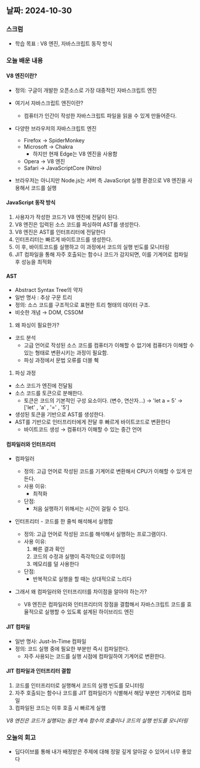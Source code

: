 ## 날짜: 2024-10-30

### 스크럼
- 학습 목표 : V8 엔진, 자바스크립트 동작 방식


### 오늘 배운 내용
#### V8 엔진이란?
- 정의: 구글이 개발한 오픈소스로 가장 대중적인 자바스크립트 엔진

- 여기서 자바스크립트 엔진이란?
    - 컴퓨터가 인간이 작성한 자바스크립트 파일을 읽을 수 있게 만들어준다.

- 다양한 브라우저의 자바스크립트 엔진
    - Firefox → SpiderMonkey
    - Microsoft → Chakra
        - 하지만 현재 Edge는 V8 엔진을 사용함
    - Opera → V8 엔진
    - Safari → JavaScriptCore (Nitro)
- 브라우저는 아니지만 Node.js는 서버 측 JavaScript 실행 환경으로 V8 엔진을 사용해서 코드를 실행

#### JavaScript 동작 방식
1. 사용자가 작성한 코드가 V8 엔진에 전달이 된다.
2. V8 엔진은 입력된 소스 코드를 파싱하여 AST를 생성한다.
3. V8 엔진은 AST를 인터프리터에 전달한다 
4. 인터프리터는 빠르게 바이트코드를 생성한다.
5. 이 후, 바이트코드를 실행하고 이 과정에서 코드의 실행 빈도를 모니터링
6. JIT 컴파일을 통해 자주 호출되는 함수나 코드가 감지되면, 이를 기계어로 컴파일 후 성능을 최적화

#### AST
- Abstract Syntax Tree의 약자
- 일반 명사 : 추상 구문 트리
- 정의: 소스 코드를 구조적으로 표현한 트리 형태의 데이터 구조.
- 비슷한 개념 → DOM, CSSOM

1. 왜 파싱이 필요한가?
- 코드 분석
    - 고급 언어로 작성된 소스 코드를 컴퓨터가 이해할 수 없기에 컴퓨터가 이해할 수 있는 형태로 변환시키는 과정이 필요함.
    - 파싱 과정에서 문법 오류를 더블 췍

1. 파싱 과정
- 소스 코드가 엔진에 전달됨
- 소스 코드를 토큰으로 분해한다.
    - 토큰은 코드의 기본적인 구성 요소이다. (변수, 연산자…) → 'let a = 5' -> ['let' , 'a' , '=' , '5']
- 생성된 토큰을 기반으로 AST를 생성한다.
- AST를 기반으로 인터프리터에게 전달 후 빠르게 바이트코드로 변환한다
    - 바이트코드 생성 → 컴퓨터가 이해할 수 있는 중간 언어

#### 컴파일러와 인터프리터
- 컴파일러
    - 정의: 고급 언어로 작성된 코드를 기계어로 변환해서 CPU가 이해할 수 있게 만든다.
    - 사용 이유:
        - 최적화
    - 단점:
        - 처음 실행하기 위해서는 시간이 걸릴 수 있다.

- 인터프리터 - 코드를 한 줄씩 해석해서 실행함
    - 정의: 고급 언어로 작성된 코드를 해석해서 실행하는 프로그램이다.
    - 사용 이유:
        1. 빠른 결과 확인
        2. 코드의 수정과 실행이 즉각적으로 이루어짐
        3. 메모리를 덜 사용한다
    - 단점:
        - 반복적으로 실행을 할 때는 상대적으로 느리다

- 그래서 왜 컴파일러와 인터프리터를 차이점을 알아야 하는가?

    - V8 엔진은 컴파일러와 인터프리터의 장점을 결합해서 자바스크립트 코드를 효율적으로 실행할 수 있도록 설계된 하이브리드 엔진

#### JIT 컴파일
- 일반 명사: Just-In-Time 컴파일
- 정의: 코드 실행 중에 필요한 부분만 즉시 컴파일한다.
    - 자주 사용되는 코드를 실행 시점에 컴파일하여 기계어로 변환한다.

#### JIT 컴파일과 인터프리터 결합
1. 코드를 인터프리터로 실행해서 코드의 실행 빈도를 모니터링
2. 자주 호출되는 함수나 코드를 JIT 컴파일러가 식별해서 해당 부분만 기계어로 컴파일
3. 컴파일된 코드는 이후 호출 시 빠르게 실행

*V8 엔진은 코드가 실행되는 동안 계속 함수의 호출이나 코드의 실행 빈도를 모니터링*

### 오늘의 회고
- 딥다이브를 통해 내가 배정받은 주제에 대해 정말 깊게 알아갈 수 있어서 너무 좋았다